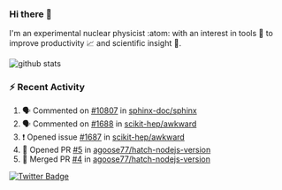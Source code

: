 ### Hi there 👋 

I'm an experimental nuclear physicist :atom: with an interest in tools :wrench: to improve productivity :chart_with_upwards_trend: and scientific insight :telescope:.

![github stats](https://github-readme-stats.vercel.app/api?username=agoose77&show_icons=true&hide_rank=true&hide_title=true&bg_color=30,e76445,904e95&text_color=efe3ec&icon_color=efe3ec)
<!--
**agoose77/agoose77** is a ✨ _special_ ✨ repository because its `README.md` (this file) appears on your GitHub profile.

Here are some ideas to get you started:

- 🔭 I’m currently working on ...
- 🌱 I’m currently learning ...
- 👯 I’m looking to collaborate on ...
- 🤔 I’m looking for help with ...
- 💬 Ask me about ...
- 📫 How to reach me: ...
- 😄 Pronouns: ...
- ⚡ Fun fact: ...
-->

### :zap: Recent Activity
<!--START_SECTION:activity-->
1. 🗣 Commented on [#10807](https://github.com/sphinx-doc/sphinx/issues/10807) in [sphinx-doc/sphinx](https://github.com/sphinx-doc/sphinx)
2. 🗣 Commented on [#1688](https://github.com/scikit-hep/awkward/issues/1688) in [scikit-hep/awkward](https://github.com/scikit-hep/awkward)
3. ❗️ Opened issue [#1687](https://github.com/scikit-hep/awkward/issues/1687) in [scikit-hep/awkward](https://github.com/scikit-hep/awkward)
4. 💪 Opened PR [#5](https://github.com/agoose77/hatch-nodejs-version/pull/5) in [agoose77/hatch-nodejs-version](https://github.com/agoose77/hatch-nodejs-version)
5. 🎉 Merged PR [#4](https://github.com/agoose77/hatch-nodejs-version/pull/4) in [agoose77/hatch-nodejs-version](https://github.com/agoose77/hatch-nodejs-version)
<!--END_SECTION:activity-->


[![Twitter Badge](https://img.shields.io/twitter/follow/agoose77?style=flat-square&logo=Twitter&logoColor=white&color=cornflowerblue)](https://twitter.com/agoose77)
